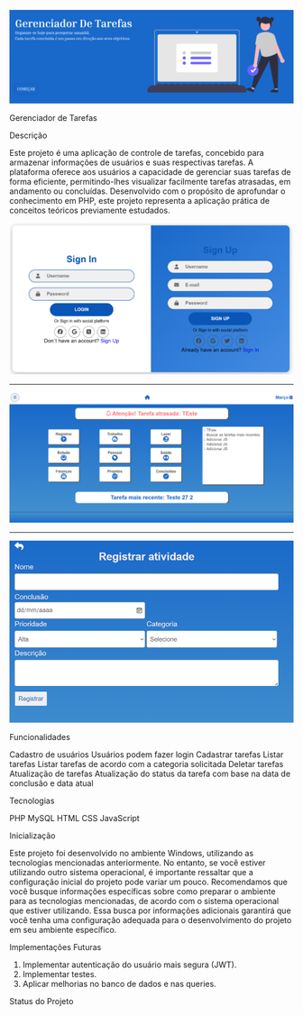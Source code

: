
![](public/assets/img/home.png)

<i class="fa-solid fa-link"></i> Gerenciador de Tarefas

<i class="fa-solid fa-book-open"></i> Descrição

Este projeto é uma aplicação de controle de tarefas, concebido para armazenar informações de usuários e suas respectivas tarefas. A plataforma oferece aos usuários a capacidade de gerenciar suas tarefas de forma eficiente, permitindo-lhes visualizar facilmente tarefas atrasadas, em andamento ou concluídas. Desenvolvido com o propósito de aprofundar o conhecimento em PHP, este projeto representa a aplicação prática de conceitos teóricos previamente estudados.

![](public/assets/img/loginReadme.png)
_______________________________________
![](public/assets/img/indexReadme.png)
____________________________________________
![](public/assets/img/registrarTarefasReadme.png)

<i class="fa-solid fa-screwdriver-wrench"></i> Funcionalidades

<i class="fa-solid fa-circle fa-bounce fa-2xs"></i> Cadastro de usuários
<i class="fa-solid fa-circle fa-bounce fa-2xs"></i> Usuários podem fazer login
<i class="fa-solid fa-circle fa-bounce fa-2xs"></i> Cadastrar tarefas
<i class="fa-solid fa-circle fa-bounce fa-2xs"></i> Listar tarefas
<i class="fa-solid fa-circle fa-bounce fa-2xs"></i> Listar tarefas de acordo com a categoria solicitada
<i class="fa-solid fa-circle fa-bounce fa-2xs"></i> Deletar tarefas
<i class="fa-solid fa-circle fa-bounce fa-2xs"></i> Atualização de tarefas
<i class="fa-solid fa-circle fa-bounce fa-2xs"></i> Atualização do status da tarefa com base na data de conclusão e data atual

<i class="fa-solid fa-code"></i> Tecnologias 

<i class="fa-solid fa-circle fa-bounce fa-2xs"></i> PHP
<i class="fa-solid fa-circle fa-bounce fa-2xs"></i> MySQL
<i class="fa-solid fa-circle fa-bounce fa-2xs"></i> HTML
<i class="fa-solid fa-circle fa-bounce fa-2xs"></i> CSS
<i class="fa-solid fa-circle fa-bounce fa-2xs"></i> JavaScript

<i class="fa-solid fa-hourglass-start"></i> Inicialização


Este projeto foi desenvolvido no ambiente Windows, utilizando as tecnologias mencionadas anteriormente. No entanto, se você estiver utilizando outro sistema operacional, é importante ressaltar que a configuração inicial do projeto pode variar um pouco. Recomendamos que você busque informações específicas sobre como preparar o ambiente para as tecnologias mencionadas, de acordo com o sistema operacional que estiver utilizando. Essa busca por informações adicionais garantirá que você tenha uma configuração adequada para o desenvolvimento do projeto em seu ambiente específico.

<i class="fa-solid fa-link"></i> Implementações Futuras

1. Implementar autenticação do usuário mais segura (JWT).
2. Implementar testes.
3. Aplicar melhorias no banco de dados e nas queries.

Status do Projeto

